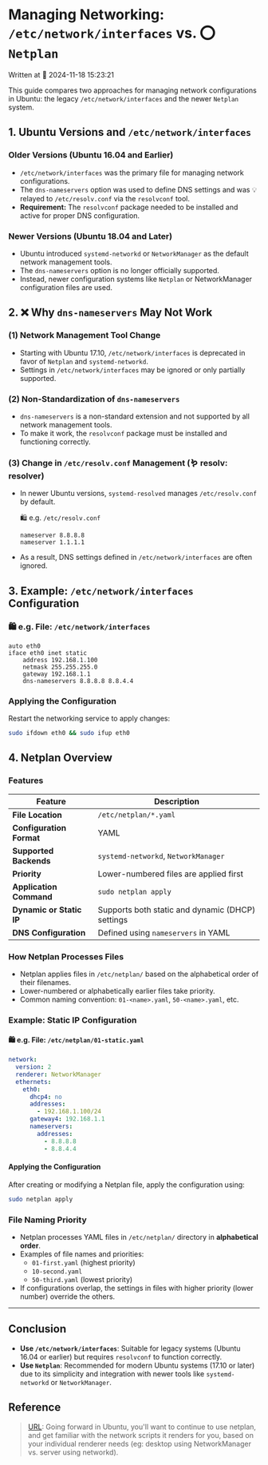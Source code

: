 # Managing Networking: `/etc/network/interfaces` vs. ⭕ `Netplan`

Written at 📅 2024-11-18 15:23:21

This guide compares two approaches for managing network configurations in Ubuntu: the legacy `/etc/network/interfaces` and the newer `Netplan` system.

## 1. Ubuntu Versions and `/etc/network/interfaces`

### Older Versions (Ubuntu 16.04 and Earlier)
- `/etc/network/interfaces` was the primary file for managing network configurations.
- The `dns-nameservers` option was used to define DNS settings and was 💡 relayed to `/etc/resolv.conf` via the `resolvconf` tool.
- **Requirement:** The `resolvconf` package needed to be installed and active for proper DNS configuration.

### Newer Versions (Ubuntu 18.04 and Later)
- Ubuntu introduced `systemd-networkd` or `NetworkManager` as the default network management tools.
- The `dns-nameservers` option is no longer officially supported.
- Instead, newer configuration systems like `Netplan` or NetworkManager configuration files are used.

## 2. ❌ Why `dns-nameservers` May Not Work
### (1) Network Management Tool Change
- Starting with Ubuntu 17.10, `/etc/network/interfaces` is deprecated in favor of `Netplan` and `systemd-networkd`.
- Settings in `/etc/network/interfaces` may be ignored or only partially supported.

### (2) Non-Standardization of `dns-nameservers`
- `dns-nameservers` is a non-standard extension and not supported by all network management tools.
- To make it work, the `resolvconf` package must be installed and functioning correctly.

### (3) Change in `/etc/resolv.conf` Management (🪱 resolv: resolver)
- In newer Ubuntu versions, `systemd-resolved` manages `/etc/resolv.conf` by   default.

  🛍️ e.g.  `/etc/resolv.conf`
  ```plaintext
  nameserver 8.8.8.8
  nameserver 1.1.1.1
  ```

- As a result, DNS settings defined in `/etc/network/interfaces` are often ignored.



## 3. Example: `/etc/network/interfaces` Configuration

### 🛍️ e.g. File: `/etc/network/interfaces`
```plaintext
auto eth0
iface eth0 inet static
    address 192.168.1.100
    netmask 255.255.255.0
    gateway 192.168.1.1
    dns-nameservers 8.8.8.8 8.8.4.4
```

### Applying the Configuration
Restart the networking service to apply changes:
```bash
sudo ifdown eth0 && sudo ifup eth0
```

## 4. Netplan Overview

### Features
| Feature                  | Description                                      |
|--------------------------|--------------------------------------------------|
| **File Location**        | `/etc/netplan/*.yaml`                            |
| **Configuration Format** | YAML                                             |
| **Supported Backends**   | `systemd-networkd`, `NetworkManager`             |
| **Priority**             | Lower-numbered files are applied first           |
| **Application Command**  | `sudo netplan apply`                             |
| **Dynamic or Static IP** | Supports both static and dynamic (DHCP) settings |
| **DNS Configuration**    | Defined using `nameservers` in YAML              |

### How Netplan Processes Files
- Netplan applies files in `/etc/netplan/` based on the alphabetical order of their filenames.
- Lower-numbered or alphabetically earlier files take priority.
- Common naming convention: `01-<name>.yaml`, `50-<name>.yaml`, etc.

### Example: Static IP Configuration
#### 🛍️ e.g. File: `/etc/netplan/01-static.yaml`
```yaml
network:
  version: 2
  renderer: NetworkManager
  ethernets:
    eth0:
      dhcp4: no
      addresses:
        - 192.168.1.100/24
      gateway4: 192.168.1.1
      nameservers:
        addresses:
          - 8.8.8.8
          - 8.8.4.4
```

#### Applying the Configuration
After creating or modifying a Netplan file, apply the configuration using:
```bash
sudo netplan apply
```

### File Naming Priority
- Netplan processes YAML files in `/etc/netplan/` directory in **alphabetical order**.
- Examples of file names and priorities:
  - `01-first.yaml` (highest priority)
  - `10-second.yaml`
  - `50-third.yaml` (lowest priority)
- If configurations overlap, the settings in files with higher priority (lower number) override the others.

---

## Conclusion
- **Use `/etc/network/interfaces`**: Suitable for legacy systems (Ubuntu 16.04 or earlier) but requires `resolvconf` to function correctly.
- **Use `Netplan`**: Recommended for modern Ubuntu systems (17.10 or later) due to its simplicity and integration with newer tools like `systemd-networkd` or `NetworkManager`.

## Reference
  > [URL](https://www.reddit.com/r/linuxadmin/comments/klhcpt/comment/gh9owqf/?utm_source=share&utm_medium=web3x&utm_name=web3xcss&utm_term=1&utm_content=share_button): Going forward in Ubuntu, you'll want to continue to use netplan, and get familiar with the network scripts it renders for you, based on your individual renderer needs (eg: desktop using NetworkManager vs. server using networkd).
